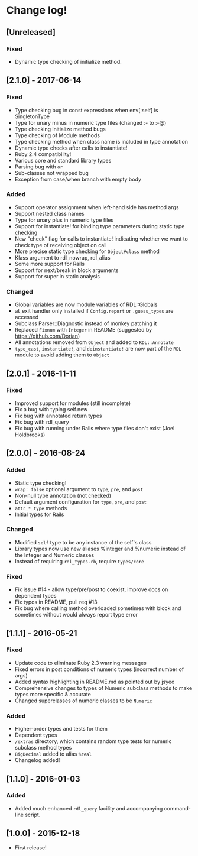 # Change log!

## [Unreleased]

### Fixed
- Dynamic type checking of initialize method.

## [2.1.0] - 2017-06-14

### Fixed
- Type checking bug in const expressions when env[:self] is SingletonType
- Type for unary minus in numeric type files (changed :- to :-@)
- Type checking initialize method bugs
- Type checking of Module methods
- Type checking method when class name is included in type annotation
- Dynamic type checks after calls to instantiate!
- Ruby 2.4 compatibility!
- Various core and standard library types
- Parsing bug with `or`
- Sub-classes not wrapped bug
- Exception from case/when branch with empty body

### Added
- Support operator assignment when left-hand side has method args
- Support nested class names
- Type for unary plus in numeric type files
- Support for instantiate! for binding type parameters during static type checking
- New "check" flag for calls to instantiate! indicating whether we want to check type of receiving object on call
- More precise static type checking for `Object#class` method
- Klass argument to rdl_nowrap, rdl_alias
- Some more support for Rails
- Support for next/break in block arguments
- Support for super in static analysis

### Changed
- Global variables are now module variables of RDL::Globals
- at_exit handler only installed if `Config.report` or `.guess_types` are accessed
- Subclass Parser::Diagnostic instead of monkey patching it
- Replaced `Fixnum` with `Integer` in README (suggested by https://github.com/Dorian)
- All annotations removed from `Object` and added to `RDL::Annotate`
- `type_cast`, `instantiate!`, and `deinstantiate!` are now part of the `RDL` module to avoid adding them to `Object`

## [2.0.1] - 2016-11-11

### Fixed
- Improved support for modules (still incomplete)
- Fix a bug with typing self.new
- Fix bug with annotated return types
- Fix bug with rdl_query
- Fix bug with running under Rails where type files don't exist (Joel Holdbrooks)

## [2.0.0] - 2016-08-24
### Added
- Static type checking!
- `wrap: false` optional argument to `type`, `pre`, and `post`
- Non-null type annotation (not checked)
- Default argument configuration for `type`, `pre`, and `post`
- `attr_*_type` methods
- Initial types for Rails

### Changed
- Modified `self` type to be any instance of the self's class
- Library types now use new aliases %integer and %numeric instead of the Integer and Numeric classes
- Instead of requiring `rdl_types.rb`, require `types/core`

### Fixed
- Fix issue #14 - allow type/pre/post to coexist, improve docs on dependent types
- Fix typos in README, pull req #13
- Fix bug where calling method overloaded sometimes with block and sometimes without would always report type error

## [1.1.1] - 2016-05-21
### Fixed
- Update code to eliminate Ruby 2.3 warning messages
- Fixed errors in post conditions of numeric types (incorrect number of args)
- Added syntax highlighting in README.md as pointed out by jsyeo
- Comprehensive changes to types of Numeric subclass methods to make types more specific & accurate
- Changed superclasses of numeric classes to be `Numeric`

### Added
- Higher-order types and tests for them
- Dependent types
- `/extras` directory, which contains random type tests for numeric subclass method types
- `BigDecimal` added to alias `%real`
- Changelog added!

## [1.1.0] - 2016-01-03
### Added
- Added much enhanced `rdl_query` facility and accompanying command-line script.

## [1.0.0] - 2015-12-18
- First release!
